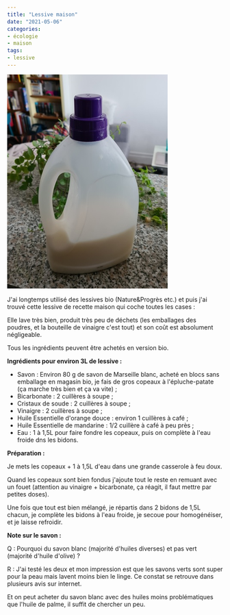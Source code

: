 ```yaml
---
title: "Lessive maison"
date: "2021-05-06"
categories: 
- écologie
- maison
tags: 
- lessive
---
```


![lessive_maison](lessive_maison.jpg)

J'ai longtemps utilisé des lessives bio (Nature&Progrès etc.) et puis j'ai trouvé cette lessive de recette maison qui coche toutes les cases :

Elle lave très bien, produit très peu de déchets (les emballages des poudres, et la bouteille de vinaigre c'est tout) et son coût est absolument négligeable.

Tous les ingrédients peuvent être achetés en version bio.

**Ingrédients pour environ 3L de lessive :**

- Savon : Environ 80 g de savon de Marseille blanc, acheté en blocs sans emballage en magasin bio, je fais de gros copeaux à l'épluche-patate (ça marche très bien et ça va vite) ; 
- Bicarbonate : 2 cuillères à soupe ;
- Cristaux de soude : 2 cuillères à soupe ;
- Vinaigre : 2 cuillères à soupe ;
- Huile Essentielle d'orange douce : environ 1 cuillères à café ;
- Huile Essentielle de mandarine : 1/2 cuillère à café à peu près ;
- Eau : 1 à 1,5L pour faire fondre les copeaux, puis on complète à l'eau froide dns les bidons.

**Préparation :**

Je mets les copeaux + 1 à 1,5L d'eau dans une grande casserole à feu doux.

Quand les copeaux sont bien fondus j'ajoute tout le reste en remuant avec un fouet (attention au vinaigre + bicarbonate, ça réagit, il faut mettre par petites doses).

Une fois que tout est bien mélangé, je répartis dans 2 bidons de 1,5L chacun, je complète les bidons à l'eau froide, je secoue pour homogénéiser, et je laisse refroidir.


**Note sur le savon :**

Q : Pourquoi du savon blanc (majorité d'huiles diverses) et pas vert (majorité d'huile d'olive) ? 

R : J'ai testé les deux et mon impression est que les savons verts sont super pour la peau mais lavent moins bien le linge. Ce constat se retrouve dans plusieurs avis sur internet.

Et on peut acheter du savon blanc avec des huiles moins problématiques que l'huile de palme, il suffit de chercher un peu.
